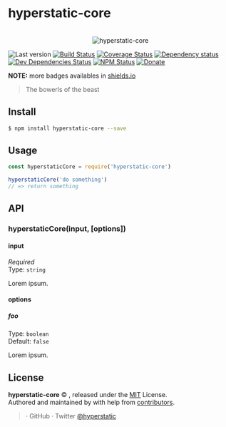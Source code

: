 # hyperstatic-core

<p align="center">
  <br>
  <img src="https://i.imgur.com/Mh13XWB.gif" alt="hyperstatic-core">
  <br>
</p>

![Last version](https://img.shields.io/github/tag/hyperstatic/hyperstatic-core.svg?style=flat-square)
[![Build Status](https://img.shields.io/travis/hyperstatic/hyperstatic-core/master.svg?style=flat-square)](https://travis-ci.org/hyperstatic/hyperstatic-core)
[![Coverage Status](https://img.shields.io/coveralls/hyperstatic/hyperstatic-core.svg?style=flat-square)](https://coveralls.io/github/hyperstatic/hyperstatic-core)
[![Dependency status](https://img.shields.io/david/hyperstatic/hyperstatic-core.svg?style=flat-square)](https://david-dm.org/hyperstatic/hyperstatic-core)
[![Dev Dependencies Status](https://img.shields.io/david/dev/hyperstatic/hyperstatic-core.svg?style=flat-square)](https://david-dm.org/hyperstatic/hyperstatic-core#info=devDependencies)
[![NPM Status](https://img.shields.io/npm/dm/hyperstatic-core.svg?style=flat-square)](https://www.npmjs.org/package/hyperstatic-core)
[![Donate](https://img.shields.io/badge/donate-paypal-blue.svg?style=flat-square)](https://paypal.me/hyperstatic)

**NOTE:** more badges availables in [shields.io](https://shields.io/)

> The bowerls of the beast

## Install

```bash
$ npm install hyperstatic-core --save
```

## Usage

```js
const hyperstaticCore = require('hyperstatic-core')

hyperstaticCore('do something')
// => return something
```

## API

### hyperstaticCore(input, [options])

#### input

*Required*<br>
Type: `string`

Lorem ipsum.

#### options

##### foo

Type: `boolean`<br>
Default: `false`

Lorem ipsum.

## License

**hyperstatic-core** © [](), released under the [MIT](https://github.com/hyperstatic/hyperstatic-core/blob/master/LICENSE.md) License.<br>
Authored and maintained by  with help from [contributors](https://github.com/hyperstatic/hyperstatic-core/contributors).

> []() · GitHub [](https://github.com/hyperstatic) · Twitter [@hyperstatic](https://twitter.com/hyperstatic)
